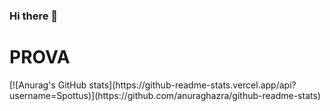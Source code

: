 ### Hi there 👋
<h1>PROVA</h1>
[![Anurag's GitHub stats](https://github-readme-stats.vercel.app/api?username=Spottus)](https://github.com/anuraghazra/github-readme-stats)
